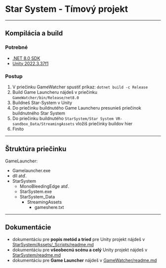 # Star System - Tímový projekt 

--- 

## Kompilácia a build
### Potrebné
- [.NET 8.0 SDK](https://dotnet.microsoft.com/en-us/download/dotnet/8.0)
- [Unity 2022.3.37f1](https://unity.com/releases/editor/archive)
### Postup
1. V priečinku GameWatcher spustiť príkaz: `dotnet build -c Release`
2. Build Game Launcheru nájdeš v priečinku `GameWatcher/bin/Release/net8.0`
3. Buildneš Star-System v Unity
4. Do priečinku buildnutého Game Launcheru presunieš priečinok buildnutného Star System
5. Do priečinku buildnutého `StarSystem/Star System VR-sandbox_Data/StreamingAssets` vložíš priečinky buildov hier
6. Finito

--- 

## Štruktúra priečinku
GameLauncher:
- Gamelauncher.exe
- dll atď.
- StarSystem
  - MonoBleedingEdge atď.
  - StarSystem.exe
  - StarSystem_Data
    - StreamingAssets
      - gameshere.txt

---

## Dokumentácie
- dokumentáciu pre **popis metód a tried** pre Unity projekt nájdeš v [StarSystem/Assets/_Scripts/readme.md](https://github.com/impTechnology/star-system/blob/main/Star%20System%20VR-sandbox/Assets/_Scripts/readme.md)
- dokumentáciu pre **všeobecnú scénu a celý** Unity projekt nájdeš v [StarSystem/readme.md](https://github.com/impTechnology/star-system/blob/main/Star%20System%20VR-sandbox/readme.md)
- dokumentáciu pre **Game Launcher** nájdeš v [GameWatcher/readme.md](https://github.com/impTechnology/star-system/blob/main/GameWatcher/readme.md)
